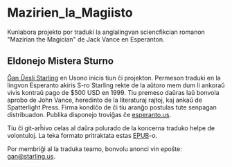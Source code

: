 # Mazirien_la_Magiisto
Kunlabora projekto por traduki la anglalingvan sciencfikcian romanon "Mazirian the Magician" de Jack Vance en Esperanton.

## Eldonejo Mistera Sturno

[Ĝan Ŭesli Starling](https://eo.wikipedia.org/wiki/%C4%9Can_%C5%ACesli_Starling) en Usono inicis tiun ĉi projekton. Permeson traduki en la lingvon Esperanto akiris S-ro Starling rekte de la aŭtoro mem dum li ankoraŭ vivis kontraŭ pago de $500 USD en 1999. Tiu premeso daŭras laŭ bonvola aprobo de John Vance, heredinto de la literaturaj rajtoj, kaj ankaŭ de Spatterlight Press. Firma kondiĉo de ĉi tiu aranĝo postulas tute senpagan distribuadon. Publika disponejo troviĝas ĉe [esperanto.us](https://esperanto.us/indekso_JV.html#Mazirien_la_Magiisto).

Tiu ĉi git-arĥivo celas al daŭra polurado de la koncerna traduko helpe de volontuloj. La teka formato pritraktata estas [EPUB](https://eo.wikipedia.org/wiki/EPUB)-o.

Por membriĝi al la traduka teamo, bonvolu anonci vin epoŝte: [gan@starling.us](mailto:gan@starling.us?subject=Stacidomo_GitHub).

